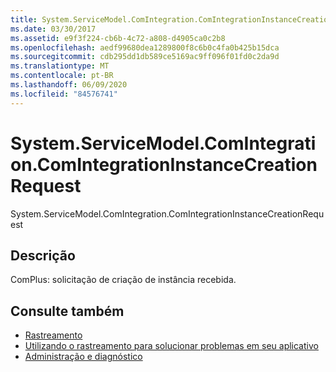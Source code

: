 ```yaml
---
title: System.ServiceModel.ComIntegration.ComIntegrationInstanceCreationRequest
ms.date: 03/30/2017
ms.assetid: e9f3f224-cb6b-4c72-a808-d4905ca0c2b8
ms.openlocfilehash: aedf99680dea1289800f8c6b0c4fa0b425b15dca
ms.sourcegitcommit: cdb295dd1db589ce5169ac9ff096f01fd0c2da9d
ms.translationtype: MT
ms.contentlocale: pt-BR
ms.lasthandoff: 06/09/2020
ms.locfileid: "84576741"
---
```

# <a name="systemservicemodelcomintegrationcomintegrationinstancecreationrequest"></a>System.ServiceModel.ComIntegration.ComIntegrationInstanceCreationRequest
System.ServiceModel.ComIntegration.ComIntegrationInstanceCreationRequest  
  
## <a name="description"></a>Descrição  
 ComPlus: solicitação de criação de instância recebida.  
  
## <a name="see-also"></a>Consulte também

- [Rastreamento](index.md)
- [Utilizando o rastreamento para solucionar problemas em seu aplicativo](using-tracing-to-troubleshoot-your-application.md)
- [Administração e diagnóstico](../index.md)
